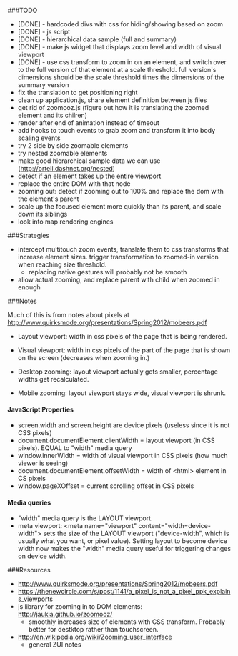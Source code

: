 ###TODO

- [DONE] - hardcoded divs with css for hiding/showing based on zoom
- [DONE] - js script
- [DONE] - hierarchical data sample (full and summary)
- [DONE] - make js widget that displays zoom level and width of visual viewport
- [DONE] - use css transform to zoom in on an element, and switch over to the full version of that element at a scale threshold.  full version's dimensions should be the scale threshold times the dimensions of the summary version
- fix the translation to get positioning right
- clean up application.js, share element definition between js files
- get rid of zoomooz.js (figure out how it is translating the zoomed element and its chilren)
- render after end of animation instead of timeout
- add hooks to touch events to grab zoom and transform it into body scaling events
- try 2 side by side zoomable elements
- try nested zoomable elements
- make good hierarchical sample data we can use (http://orteil.dashnet.org/nested)
- detect if an element takes up the entire viewport
- replace the entire DOM with that node
- zooming out: detect if zooming out to 100% and replace the dom with the element's parent
- scale up the focused element more quickly than its parent, and scale down its siblings
- look into map rendering engines

   

###Strategies
- intercept multitouch zoom events, translate them to css transforms that increase element sizes.  trigger transformation to zoomed-in version when reaching size threshold.
  - replacing native gestures will probably not be smooth
- allow actual zooming, and replace parent with child when zoomed in enough

###Notes

Much of this is from notes about pixels at http://www.quirksmode.org/presentations/Spring2012/mobeers.pdf

- Layout viewport: width in css pixels of the page that is being rendered.
- Visual viewport: width in css pixels of the part of the page that is shown on the screen (decreases when zooming in.)

- Desktop zooming: layout viewport actually gets smaller, percentage widths get recalculated.
- Mobile zooming: layout viewport stays wide, visual viewport is shrunk.

#### JavaScript Properties

- screen.width and screen.height are device pixels (useless since it is not CSS pixels)
- document.documentElement.clientWidth = layout viewport (in CSS pixels). EQUAL to "width" media query
- window.innerWidth = width of visual viewport in CSS pixels (how much viewer is seeing)
- document.documentElement.offsetWidth = width of \<html\> element in CS pixels
- window.pageXOffset = current scrolling offset in CSS pixels

#### Media queries

- "width" media query is the LAYOUT viewport.
- meta viewport: \<meta name="viewport" content="width=device-width"\> sets the size of the LAYOUT viewport ("device-width", which is usually what you want, or pixel value).  Setting layout to become device width now makes the "width" media query useful for triggering changes on device width.

###Resources
- http://www.quirksmode.org/presentations/Spring2012/mobeers.pdf
- https://thenewcircle.com/s/post/1141/a_pixel_is_not_a_pixel_ppk_explains_viewports
- js library for zooming in to DOM elements: http://jaukia.github.io/zoomooz/
  - smoothly increases size of elements with CSS transform.  Probably better for destktop rather than touchscreen. 
- http://en.wikipedia.org/wiki/Zooming_user_interface
  - general ZUI notes

